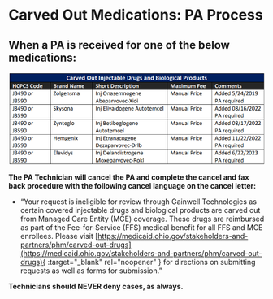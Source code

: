 # Carved Out Medications: PA Process

## When a PA is received for one of the below medications:

![Alt text](<Carved out medications.png>)

**The PA Technician will cancel the PA and complete the cancel and fax back procedure with the following cancel language on the cancel letter:**

- “Your request is ineligible for review through Gainwell Technologies as certain covered injectable drugs and biological products are carved out from Managed Care Entity (MCE) coverage. These drugs are reimbursed as part of the Fee-for-Service (FFS) medical benefit for all FFS and MCE enrollees. Please visit [https://medicaid.ohio.gov/stakeholders-and-partners/phm/carved-out-drugs](https://medicaid.ohio.gov/stakeholders-and-partners/phm/carved-out-drugs){ :target="_blank" rel="noopener" } for directions on submitting requests as well as forms for submission.”

**Technicians should NEVER deny cases, as always.**